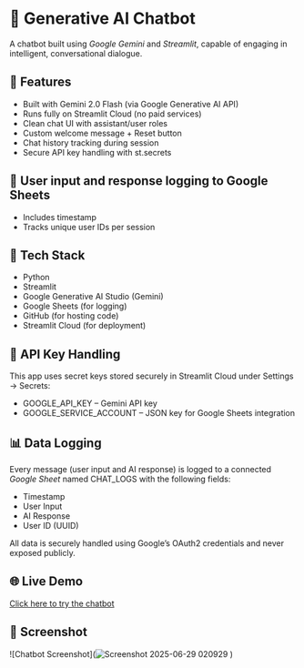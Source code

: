 # 🤖 Generative AI Chatbot

A chatbot built using *Google Gemini* and *Streamlit*, capable of engaging in intelligent, conversational dialogue.

## 🚀 Features

- Built with Gemini 2.0 Flash (via Google Generative AI API)
- Runs fully on Streamlit Cloud (no paid services)
- Clean chat UI with assistant/user roles
- Custom welcome message + Reset button
- Chat history tracking during session
- Secure API key handling with st.secrets
  
## 🔐 User input and response logging to Google Sheets

- Includes timestamp
- Tracks unique user IDs per session

## 🧠 Tech Stack

- Python
- Streamlit
- Google Generative AI Studio (Gemini)
- Google Sheets (for logging)
- GitHub (for hosting code)
- Streamlit Cloud (for deployment)

## 🔐 API Key Handling

This app uses secret keys stored securely in Streamlit Cloud under Settings → Secrets:
- GOOGLE_API_KEY – Gemini API key
- GOOGLE_SERVICE_ACCOUNT – JSON key for Google Sheets integration

## 📊 Data Logging

Every message (user input and AI response) is logged to a connected *Google Sheet* named CHAT_LOGS with the following fields:
- Timestamp
- User Input
- AI Response
- User ID (UUID)

All data is securely handled using Google’s OAuth2 credentials and never exposed publicly.

## 🌐 Live Demo
[Click here to try the chatbot](https://ai-chatbotgit-nqemz54qjn5nyz6vnfpipp.streamlit.app/)

## 📸 Screenshot
![Chatbot Screenshot](![Screenshot 2025-06-29 020929](https://github.com/user-attachments/assets/3d9b65aa-a0e4-4f68-aec9-47fc476a0e45)
)
